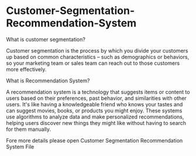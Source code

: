 # Customer-Segmentation-Recommendation-System
What is customer segmentation?

Customer segmentation is the process by which you divide your customers up based on common characteristics – such as demographics or behaviors, so your marketing team or sales team can reach out to those customers more effectively. 

What is Recommendation System?

A recommendation system is a technology that suggests items or content to users based on their preferences, past behavior, and similarities with other users. It's like having a knowledgeable friend who knows your tastes and can suggest movies, books, or products you might enjoy. These systems use algorithms to analyze data and make personalized recommendations, helping users discover new things they might like without having to search for them manually.

Fore more details please open Customer Segmentation Recommendation System File 
